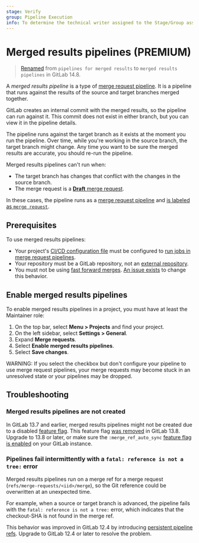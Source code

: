 ```yaml
---
stage: Verify
group: Pipeline Execution
info: To determine the technical writer assigned to the Stage/Group associated with this page, see https://about.gitlab.com/handbook/engineering/ux/technical-writing/#assignments
---
```


# Merged results pipelines **(PREMIUM)**

> [Renamed](https://gitlab.com/gitlab-org/gitlab/-/issues/351192) from `pipelines for merged results` to `merged results pipelines` in GitLab 14.8.

A *merged results pipeline* is a type of [merge request pipeline](merge_request_pipelines.md). It is a pipeline that runs against the results of the source and target branches merged together.

GitLab creates an internal commit with the merged results, so the pipeline can run
against it. This commit does not exist in either branch,
but you can view it in the pipeline details.

The pipeline runs against the target branch as it exists at the moment you run the pipeline.
Over time, while you're working in the source branch, the target branch might change.
Any time you want to be sure the merged results are accurate, you should re-run the pipeline.

Merged results pipelines can't run when:

- The target branch has changes that conflict with the changes in the source branch.
- The merge request is a [**Draft** merge request](../../user/project/merge_requests/drafts.md).

In these cases, the pipeline runs as a [merge request pipeline](merge_request_pipelines.md)
and [is labeled as `merge request`](merge_request_pipelines.md#types-of-merge-request-pipelines).

## Prerequisites

To use merged results pipelines:

- Your project's [CI/CD configuration file](../yaml/index.md) must be configured to
  [run jobs in merge request pipelines](merge_request_pipelines.md#prerequisites).
- Your repository must be a GitLab repository, not an
  [external repository](../ci_cd_for_external_repos/index.md).
- You must not be using [fast forward merges](../../user/project/merge_requests/fast_forward_merge.md).
  [An issue exists](https://gitlab.com/gitlab-org/gitlab/-/issues/26996) to change this behavior.

## Enable merged results pipelines

To enable merged results pipelines in a project, you must have at least the
Maintainer role:

1. On the top bar, select **Menu > Projects** and find your project.
1. On the left sidebar, select **Settings > General**.
1. Expand **Merge requests**.
1. Select **Enable merged results pipelines**.
1. Select **Save changes**.

WARNING:
If you select the checkbox but don't configure your pipeline to use
merge request pipelines, your merge requests may become stuck in an
unresolved state or your pipelines may be dropped.

## Troubleshooting

### Merged results pipelines are not created

In GitLab 13.7 and earlier, merged results pipelines might not be created due
to a disabled [feature flag](../../user/feature_flags.md). This feature flag
[was removed](https://gitlab.com/gitlab-org/gitlab/-/issues/299115) in GitLab 13.8.
Upgrade to 13.8 or later, or make sure the `:merge_ref_auto_sync`
[feature flag is enabled](../../administration/feature_flags.md#check-if-a-feature-flag-is-enabled)
on your GitLab instance.

### Pipelines fail intermittently with a `fatal: reference is not a tree:` error

Merged results pipelines run on a merge ref for a merge request
(`refs/merge-requests/<iid>/merge`), so the Git reference could be overwritten at an
unexpected time.

For example, when a source or target branch is advanced, the pipeline fails with
the `fatal: reference is not a tree:` error, which indicates that the checkout-SHA
is not found in the merge ref.

This behavior was improved in GitLab 12.4 by introducing [persistent pipeline refs](../troubleshooting.md#fatal-reference-is-not-a-tree-error).
Upgrade to GitLab 12.4 or later to resolve the problem.

